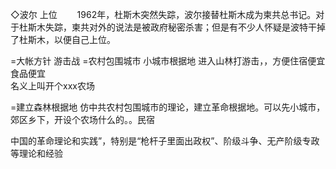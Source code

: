 


◇波尔 上位 
 　　1962年，杜斯木突然失踪，波尔接替杜斯木成为柬共总书记。对于杜斯木失踪，柬共对外的说法是被政府秘密杀害；但是有不少人怀疑是波特干掉了杜斯木，以便自己上位。


=大帐方针  游击战
=农村包围城市  小城市根据地
进入山林打游击，，方便住宿便宜 食品便宜  
名义上叫开个xxx农场

=建立森林根据地
仿中共农村包围城市的理论，建立革命根据地。可以先小城市，郊区乡下，开设个农场什么的。。民宿

中国的革命理论和实践”，特别是“枪杆子里面出政权”、阶级斗争、无产阶级专政等理论和经验